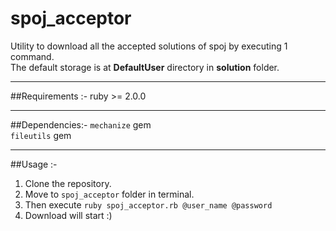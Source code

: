 # spoj_acceptor
Utility to download all the accepted solutions of spoj by executing 1 command.
<br>
The default storage is at **DefaultUser** directory in **solution** folder.
<hr>

##Requirements :-
ruby >= 2.0.0
<br>
<hr>

##Dependencies:-
`mechanize` gem
<br>
`fileutils` gem
<br>
<hr>

##Usage :- 
1) Clone the repository.
2) Move to `spoj_acceptor` folder in terminal.
3) Then execute `ruby spoj_acceptor.rb @user_name @password`
4) Download will start :)

